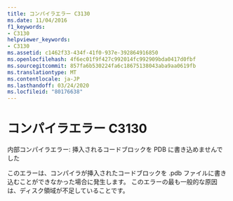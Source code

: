 ```yaml
---
title: コンパイラエラー C3130
ms.date: 11/04/2016
f1_keywords:
- C3130
helpviewer_keywords:
- C3130
ms.assetid: c1462f33-434f-41f0-937e-392864916850
ms.openlocfilehash: 4f6ec01f9f427c992014fc992909bda0417d0fbf
ms.sourcegitcommit: 857fa6b530224fa6c18675138043aba9aa0619fb
ms.translationtype: MT
ms.contentlocale: ja-JP
ms.lasthandoff: 03/24/2020
ms.locfileid: "80176638"
---
```

# <a name="compiler-error-c3130"></a>コンパイラエラー C3130

内部コンパイラエラー: 挿入されるコードブロックを PDB に書き込めませんでした

このエラーは、コンパイラが挿入されたコードブロックを .pdb ファイルに書き込むことができなかった場合に発生します。 このエラーの最も一般的な原因は、ディスク領域が不足していることです。
